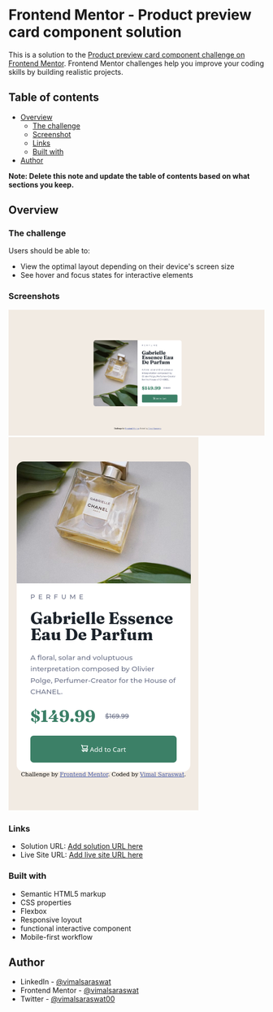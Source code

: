 # Frontend Mentor - Product preview card component solution

This is a solution to the [Product preview card component challenge on Frontend Mentor](https://www.frontendmentor.io/challenges/product-preview-card-component-GO7UmttRfa). Frontend Mentor challenges help you improve your coding skills by building realistic projects. 

## Table of contents

- [Overview](#overview)
  - [The challenge](#the-challenge)
  - [Screenshot](#screenshot)
  - [Links](#links)
  - [Built with](#built-with)
- [Author](#author)

**Note: Delete this note and update the table of contents based on what sections you keep.**

## Overview

### The challenge

Users should be able to:

- View the optimal layout depending on their device's screen size
- See hover and focus states for interactive elements

### Screenshots

![](sreenshots/desktop.png)
![](sreenshots/mobile.png)



### Links

- Solution URL: [Add solution URL here](https://github.com/vimalsaraswat/product-preview-card-component)
- Live Site URL: [Add live site URL here](https://vimalsaraswat.is-a.dev/product-preview-card-component/)



### Built with

- Semantic HTML5 markup
- CSS properties
- Flexbox
- Responsive loyout
- functional interactive component
- Mobile-first workflow




## Author

- LinkedIn - [@vimalsaraswat](https://www.linkedin.com/in/vimalsaraswat)
- Frontend Mentor - [@vimalsaraswat](https://www.frontendmentor.io/profile/vimalsaraswat)
- Twitter - [@vimalsaraswat00](https://www.twitter.com/vimalsaraswat00)

